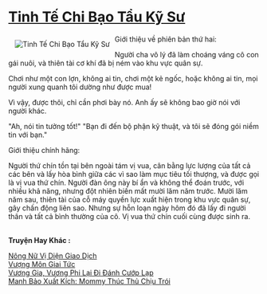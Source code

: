 <a href="https://truyentiki.com/tinh-te-chi-bao-tau-ky-su.30634/" title="Tinh Tế Chi Bạo Tẩu Kỹ Sư"><h1>Tinh Tế Chi Bạo Tẩu Kỹ Sư</h1></a><div style="display:table"><img align="right" style="float: left; padding: 10px;" src="https://truyentiki.com/a/img/str/src/30634.jpg" alt="Tinh Tế Chi Bạo Tẩu Kỹ Sư">Giới thiệu về phiên bản thứ hai: <p></p> Người cha vô lý đã làm choáng váng cô con gái nuôi, và thiên tài cơ khí đã bị ném vào khu vực quân sự. <p></p> Chơi như một con lợn, không ai tin, chơi một kẻ ngốc, hoặc không ai tin, mọi người xung quanh tôi dường như được mua! <p></p> Vì vậy, được thôi, chỉ cần phơi bày nó. Anh ấy sẽ không bao giờ nói với người khác. <p></p> "Ah, nói tin tưởng tốt!" "Bạn đi đến bộ phận kỹ thuật, và tôi sẽ đóng gói niềm tin với bạn." <p></p> Giới thiệu chính hãng: <p></p> Người thứ chín tồn tại bên ngoài tám vị vua, cân bằng lực lượng của tất cả các bên và lấy hòa bình giữa các vì sao làm mục tiêu tối thượng, và được gọi là vị vua thứ chín. Người đàn ông này bí ẩn và không thể đoán trước, với nhiều khả năng, nhưng đột nhiên biến mất mười lăm năm trước. Mười lăm năm sau, thiên tài của cỗ máy quyền lực xuất hiện trong khu vực quân sự, gây chấn động liên sao. Nhưng sự hỗn loạn ngày hôm đó đã lấy đi người thân và tất cả bình thường của cô. Vị vua thứ chín cuối cùng được sinh ra.</div><p><br><b>Truyện Hay Khác :</b></p><a href="https://truyentiki.com/nong-nu-vi-dien-giao-dich.30633/" alt="Nông Nữ Vị Diện Giao Dịch">Nông Nữ Vị Diện Giao Dịch</a><br/><a href="https://truyentiki.wordpress.com/2020/06/08/vuong-mon-giai-tuc/" alt="Vượng Môn Giai Tức">Vượng Môn Giai Tức</a><br/><a href="https://github.com/nownovels/top500/tree/master/truyenhay/33573/" alt="Vương Gia, Vương Phi Lại Đi Đánh Cướp Lạp">Vương Gia, Vương Phi Lại Đi Đánh Cướp Lạp</a><br/><a href="https://github.com/nownovels/top500/tree/master/truyenhay/33478/" alt="Manh Bảo Xuất Kích: Mommy Thúc Thủ Chịu Trói">Manh Bảo Xuất Kích: Mommy Thúc Thủ Chịu Trói</a><br/>
